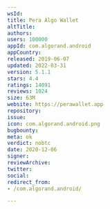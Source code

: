 ```yaml
---
wsId: 
title: Pera Algo Wallet
altTitle: 
authors: 
users: 100000
appId: com.algorand.android
appCountry: 
released: 2019-06-07
updated: 2022-03-31
version: 5.1.1
stars: 4.4
ratings: 14091
reviews: 1024
size: 63M
website: https://perawallet.app
repository: 
issue: 
icon: com.algorand.android.png
bugbounty: 
meta: ok
verdict: nobtc
date: 2020-12-06
signer: 
reviewArchive: 
twitter: 
social: 
redirect_from:
- /com.algorand.android/

---
```



